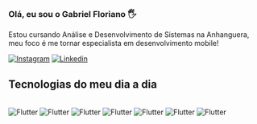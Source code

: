 ### Olá, eu sou o Gabriel Floriano 🖐️

Estou cursando Análise e Desenvolvimento de Sistemas na Anhanguera, meu foco é me tornar especialista em desenvolvimento mobile!

[![Instagram](https://img.shields.io/badge/Instagram-E4405F?style=for-the-badge&logo=instagram&logoColor=white)](https://www.instagram.com/florianog__/)
[![Linkedin](https://img.shields.io/badge/LinkedIn-0077B5?style=for-the-badge&logo=linkedin&logoColor=white)](https://www.linkedin.com/in/gabriel-floriano-077a1b30a/)

## Tecnologias do meu dia a dia

<div style="display: inline_block"><br/>
<img align="center "alt="Flutter" src="https://img.shields.io/badge/Flutter-02569B?style=for-the-badge&logo=flutter&logoColor=white" />
<img align="center "alt="Flutter" src="https://img.shields.io/badge/Dart-0175C2?style=for-the-badge&logo=dart&logoColor=white" />
<img align="center "alt="Flutter" src="https://img.shields.io/badge/Next.js-000000.svg?style=for-the-badge&logo=nextdotjs&logoColor=white" />
<img align="center "alt="Flutter" src="https://img.shields.io/badge/Node.js-5FA04E.svg?style=for-the-badge&logo=nodedotjs&logoColor=white" />
<img align="center "alt="Flutter" src="https://img.shields.io/badge/Tailwind%20CSS-06B6D4.svg?style=for-the-badge&logo=Tailwind-CSS&logoColor=white" />
<img align="center "alt="Flutter" src="https://img.shields.io/badge/React-61DAFB.svg?style=for-the-badge&logo=React&logoColor=black" />
<img align="center "alt="Flutter" src="https://img.shields.io/badge/MySQL-4479A1.svg?style=for-the-badge&logo=MySQL&logoColor=white" />
 
</div>
